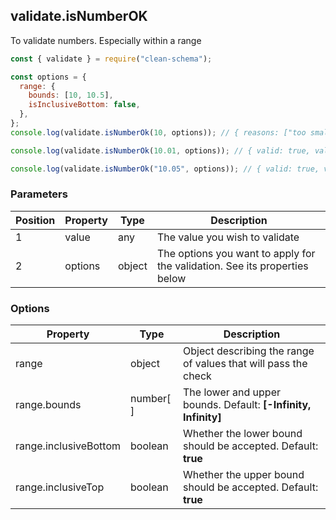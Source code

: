 ## validate.isNumberOK

To validate numbers. Especially within a range

```javascript
const { validate } = require("clean-schema");

const options = {
  range: {
    bounds: [10, 10.5],
    isInclusiveBottom: false,
  },
};
console.log(validate.isNumberOk(10, options)); // { reasons: ["too small"], valid: false }

console.log(validate.isNumberOk(10.01, options)); // { valid: true, validated: 10.01 }

console.log(validate.isNumberOk("10.05", options)); // { valid: true, validated: 10.05 }
```

### Parameters

| Position | Property | Type   | Description                                                                |
| -------- | -------- | ------ | -------------------------------------------------------------------------- |
| 1        | value    | any    | The value you wish to validate                                             |
| 2        | options  | object | The options you want to apply for the validation. See its properties below |

### Options

| Property              | Type      | Description                                                    |
| --------------------- | --------- | -------------------------------------------------------------- |
| range                 | object    | Object describing the range of values that will pass the check |
| range.bounds          | number[ ] | The lower and upper bounds. Default: **[-Infinity, Infinity]** |
| range.inclusiveBottom | boolean   | Whether the lower bound should be accepted. Default: **true**  |
| range.inclusiveTop    | boolean   | Whether the upper bound should be accepted. Default: **true**  |
